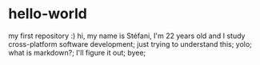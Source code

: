 # hello-world
my first repository :)
hi, my name is Stéfani, I'm 22 years old and I study cross-platform software development;
just trying to understand this;
yolo;
what is markdown?;
I'll figure it out;
byee;
